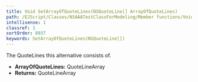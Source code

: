```yaml
---
title: Void SetArrayOfQuoteLines(NSQuoteLine[] ArrayOfQuoteLines)
path: /EJScript/Classes/NSAAATestClassForModeling/Member functions/Void SetArrayOfQuoteLines(NSQuoteLine[] p_0)
intellisense: 1
classref: 1
sortOrder: 8937
keywords: SetArrayOfQuoteLines(NSQuoteLine[])
---
```



The QuoteLines this alternative consists of.



* **ArrayOfQuoteLines:** QuoteLineArray
* **Returns:** QuoteLineArray



